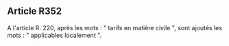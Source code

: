 Article R352
----
A l'article R. 220, après les mots : " tarifs en matière civile ", sont ajoutés
les mots : " applicables localement ".
